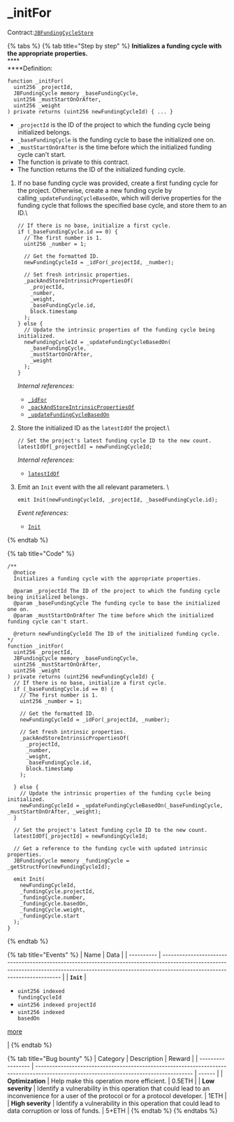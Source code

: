 # \_initFor

Contract:[`JBFundingCycleStore`](../)​

{% tabs %}
{% tab title="Step by step" %}
**Initializes a funding cycle with the appropriate properties.**\
****\
****Definition:

```solidity
function _initFor(
  uint256 _projectId,
  JBFundingCycle memory _baseFundingCycle,
  uint256 _mustStartOnOrAfter,
  uint256 _weight
) private returns (uint256 newFundingCycleId) { ... }
```

* `_projectId` is the ID of the project to which the funding cycle being initialized belongs.
* `_baseFundingCycle` is the funding cycle to base the initialized one on.
* `_mustStartOnOrAfter` is the time before which the initialized funding cycle can't start.
* The function is private to this contract.
* The function returns the ID of the initialized funding cycle.



1.  If no base funding cycle was provided, create a first funding cycle for the project. Otherwise, create a new funding cycle by calling`_updateFundingCycleBasedOn`, which will derive properties for the funding cycle that follows the specified base cycle, and store them to an ID.\

    ```solidity
    // If there is no base, initialize a first cycle.
    if (_baseFundingCycle.id == 0) {
      // The first number is 1.
      uint256 _number = 1;

      // Get the formatted ID.
      newFundingCycleId = _idFor(_projectId, _number);

      // Set fresh intrinsic properties.
      _packAndStoreIntrinsicPropertiesOf(
        _projectId,
        _number,
        _weight,
        _baseFundingCycle.id,
        block.timestamp
      );
    } else {
      // Update the intrinsic properties of the funding cycle being initialized.
      newFundingCycleId = _updateFundingCycleBasedOn(
        _baseFundingCycle, 
        _mustStartOnOrAfter, 
        _weight
      );
    }
    ```

    _Internal references:_

    * [`_idFor`](../read/\_idfor.md)
    * [`_packAndStoreIntrinsicPropertiesOf`](\_packandstoreintrinsicpropertiesof.md)
    * [`_updateFundingCycleBasedOn`](\_updatefundingcyclebasedon.md)



2.  Store the initialized ID as the `latestIdOf` the project.\

    ```solidity
    // Set the project's latest funding cycle ID to the new count.
    latestIdOf[_projectId] = newFundingCycleId;
    ```

    _Internal references:_

    * [`latestIdOf`](../properties/latestidof.md)


3.  Emit an `Init` event with the all relevant parameters. \

    ```solidity
    emit Init(newFundingCycleId, _projectId, _basedFundingCycle.id);
    ```

    _Event references:_

    * [`Init`](../events/init.md) 

{% endtab %}

{% tab title="Code" %}
```solidity
/**
  @notice 
  Initializes a funding cycle with the appropriate properties.

  @param _projectId The ID of the project to which the funding cycle being initialized belongs.
  @param _baseFundingCycle The funding cycle to base the initialized one on.
  @param _mustStartOnOrAfter The time before which the initialized funding cycle can't start.

  @return newFundingCycleId The ID of the initialized funding cycle.
*/
function _initFor(
  uint256 _projectId,
  JBFundingCycle memory _baseFundingCycle,
  uint256 _mustStartOnOrAfter,
  uint256 _weight
) private returns (uint256 newFundingCycleId) {
  // If there is no base, initialize a first cycle.
  if (_baseFundingCycle.id == 0) {
    // The first number is 1.
    uint256 _number = 1;

    // Get the formatted ID.
    newFundingCycleId = _idFor(_projectId, _number);

    // Set fresh intrinsic properties.
    _packAndStoreIntrinsicPropertiesOf(
      _projectId,
      _number,
      _weight,
      _baseFundingCycle.id,
      block.timestamp
    );
    
  } else {
    // Update the intrinsic properties of the funding cycle being initialized.
    newFundingCycleId = _updateFundingCycleBasedOn(_baseFundingCycle, _mustStartOnOrAfter, _weight);
  }

  // Set the project's latest funding cycle ID to the new count.
  latestIdOf[_projectId] = newFundingCycleId;

  // Get a reference to the funding cycle with updated intrinsic properties.
  JBFundingCycle memory _fundingCycle = _getStructFor(newFundingCycleId);

  emit Init(
    newFundingCycleId,
    _fundingCycle.projectId,
    _fundingCycle.number,
    _fundingCycle.basedOn,
    _fundingCycle.weight,
    _fundingCycle.start
  );
}
```
{% endtab %}

{% tab title="Events" %}
| Name       | Data                                                                                                                                                                                                   |
| ---------- | ------------------------------------------------------------------------------------------------------------------------------------------------------------------------------------------------------ |
| **`Init`** | <ul><li><code>uint256 indexed fundingCycleId</code> </li><li><code>uint256 indexed projectId</code> </li><li><code>uint256 indexed basedOn</code></li></ul><p><a href="../events/init.md">more</a></p> |
{% endtab %}

{% tab title="Bug bounty" %}
| Category          | Description                                                                                                                            | Reward |
| ----------------- | -------------------------------------------------------------------------------------------------------------------------------------- | ------ |
| **Optimization**  | Help make this operation more efficient.                                                                                               | 0.5ETH |
| **Low severity**  | Identify a vulnerability in this operation that could lead to an inconvenience for a user of the protocol or for a protocol developer. | 1ETH   |
| **High severity** | Identify a vulnerability in this operation that could lead to data corruption or loss of funds.                                        | 5+ETH  |
{% endtab %}
{% endtabs %}

